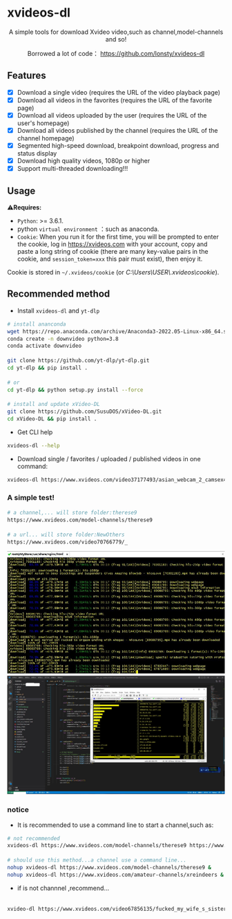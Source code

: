 # xvideos-dl

<div align="center">

A simple tools for download Xvideo video,such as channel,model-channels and so!

Borrowed a lot of code： https://github.com/lonsty/xvideos-dl

</div>


## Features

- [X] Download a single video (requires the URL of the video playback page)
- [X] Download all videos in the favorites (requires the URL of the favorite page)
- [X] Download all videos uploaded by the user (requires the URL of the user's homepage)
- [X] Download all videos published by the channel (requires the URL of the channel homepage)
- [X] Segmented high-speed download, breakpoint download, progress and status display
- [x] Download high quality videos, 1080p or higher
- [X] Support multi-threaded downloading!!!

## Usage

⚠️**Requires:**

- `Python`: >= 3.6.1.
- python `virtual environment` ：such as anaconda.
- `Cookie`: When you run it for the first time, you will be prompted to enter the cookie, log in https://xvideos.com with your account, copy and paste a long string of cookie (there are many key-value pairs in the cookie, and `session_token=xxx` this pair must exist), then enjoy it.

Cookie is stored in `~/.xvideos/cookie` (or *C:\Users\USER\\.xvideos\cookie*).

## Recommended method

- Install `xvideos-dl` and `yt-dlp`

```bash
# install ananconda
wget https://repo.anaconda.com/archive/Anaconda3-2022.05-Linux-x86_64.sh
conda create -n downvideo python=3.8
conda activate downvideo

git clone https://github.com/yt-dlp/yt-dlp.git
cd yt-dlp && pip install .

# or
cd yt-dlp && python setup.py install --force

# install and update xVideo-DL
git clone https://github.com/SusuDOS/xVideo-DL.git
cd xVideo-DL && pip install .
```

- Get CLI help

```bash
xvideos-dl --help
```

- Download single / favorites / uploaded / published videos in one command:

```bash
xvideos-dl https://www.xvideos.com/video37177493/asian_webcam_2_camsex4u.life https://www.xvideos.com/favorite/71879935/_ https://www.xvideos.com/profiles/mypornstation https://www.xvideos.com/channels/av69tv  
```

### A simple test!
```bash
# a channel,... will store folder:therese9
https://www.xvideos.com/model-channels/therese9

# a url... will store folder:NewOthers
https://www.xvideos.com/video70766779/_
```

![DEMO](DEMO1.JPG)
![DEMO](DEMO2.png)

### notice

- It is recommended to use a command line to start a channel,such as:

```bash
# not recommended
xvideos-dl https://www.xvideos.com/model-channels/therese9 https://www.xvideos.com/amateur-channels/xreindeers

# should use this method...a channel use a command line...
nohup xvideos-dl https://www.xvideos.com/model-channels/therese9 &
nohup xvideos-dl https://www.xvideos.com/amateur-channels/xreindeers &
```

- if is not channnel ,recommend...

```bash

xvideo-dl https://www.xvideos.com/video67856135/fucked_my_wife_s_sister_-_lil_elle https://www.xvideos.com/video67010221/_ https://www.xvideos.com/video56104777/gai_xinh_them_u_cute_girl_fucking_
```
